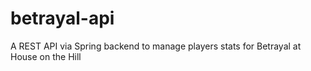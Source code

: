 # betrayal-api

A REST API via Spring backend to manage players stats for Betrayal at House on the Hill
